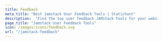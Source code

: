```yaml
---
title: Feedback
meta_title: "Best Jamstack User Feedback Tools | Statichunt"
description:  "Find the top user feedback JAMstack Tools for your website"
page_title: "Jamstack User Feedback Tools"
icon: /images/icons/feedback.svg
url: "/jamstack-feedback"
---
```

